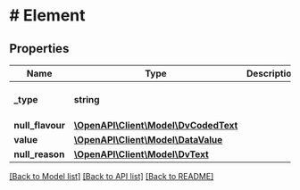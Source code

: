 # # Element

## Properties

Name | Type | Description | Notes
------------ | ------------- | ------------- | -------------
**_type** | **string** |  | [optional] [default to 'ELEMENT']
**null_flavour** | [**\OpenAPI\Client\Model\DvCodedText**](DvCodedText.md) |  | [optional]
**value** | [**\OpenAPI\Client\Model\DataValue**](DataValue.md) |  | [optional]
**null_reason** | [**\OpenAPI\Client\Model\DvText**](DvText.md) |  | [optional]

[[Back to Model list]](../../README.md#models) [[Back to API list]](../../README.md#endpoints) [[Back to README]](../../README.md)
